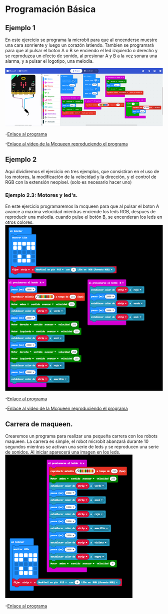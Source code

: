 # Programación Básica
## Ejemplo 1
En este ejercicio se programa la microbit para que al encenderse muestre una cara sonriente y luego un corazón latiendo. Tambien se programará para que al pulsar el boton A o B se enciendo el led izquierdo o derecho y se reproduzca un efecto de sonido, al presionar A y B a la vez sonara una alarma, y a pulsar el logotipo, una melodia.

![image](cap_ej1.png)

-[Enlace al programa](microbit-maqueen2.hex)

-[Enlace al video de la Mcqueen reproduciendo el programa](https://www.youtube.com/shorts/29INlVmVf9U)

## Ejemplo 2
Aqui dividiremos el ejercicio en tres ejemplos, que consistiran en el uso de los motores, la modificación de la velocidad y la dirección, y el control de RGB
con la extensión neopixel. (solo es necesario hacer uno)

### Ejemplo 2.3: Motores y led's.
En este ejercicio programaremos la mcqueen para que al pulsar el boton A avance a maxima velocidad mientras enciende los leds RGB, despues de reproducir una melodia.
cuando pulse el botón B, se encenderan los leds en otros colores.
![image](Ejemplo-2-3.PNG)

-[Enlace al programa](microbit-motores-y-leds.hex)

-[Enlace al video de la Mcqueen reproduciendo el programa](https://www.youtube.com/watch?v=Pjtv0cjMd7I)

## Carrera de maqueen.
Crearemos un programa para realizar una pequeña carrera con los robots maqueen. La carrera es simple, el robot microbit abanzará durante 10 segundos mientras se activan una serie de leds y se reproducen una serie de sonidos. Al iniciar aparecerá una imagen en los leds.
![image](cap_carrera.png)

-[Enlace al programa](microbit_carrera.hex)
